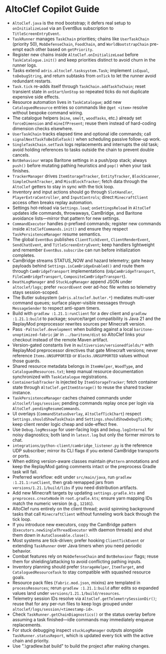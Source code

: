 # AltoClef Copilot Guide
- `AltoClef.java` is the mod bootstrap; it defers real setup to `onInitializeLoad` via an EventBus subscription to `TitleScreenEntryEvent`.
- `TaskRunner` manages `TaskChain` priorities; chains like `UserTaskChain` (priority 50), `MobDefenseChain`, `FoodChain`, and `WorldBootstrapChain` pre-empt each other based on `getPriority`.
- Register new chains inside `AltoClef.onInitializeLoad` before `TaskCatalogue.init()` and keep priorities distinct to avoid churn in the runner logs.
- Tasks extend `adris.altoclef.tasksystem.Task`; implement `isEqual`, `toDebugString`, and return subtasks from `onTick` to let the runner avoid redundant restarts.
- `Task.tick` re-adds itself through `TaskChain.addTaskToChain`; reset transient state in `onStart`/`onStop` so repeated ticks do not duplicate expensive side effects.
- Resource automation lives in `TaskCatalogue`; add new `CataloguedResource` entries so commands like `@get <item>` resolve without bespoke command wiring.
- The catalogue helpers (`mine`, `smelt`, `woodTasks`, etc.) already set `forceDimension` and `mineIfPresent`; reuse them instead of hard-coding dimension checks elsewhere.
- `UserTaskChain` tracks elapsed time and optional idle commands; call `signalNextTaskToBeIdleTask()` when scheduling passive follow-up work.
- `SingleTaskChain.setTask` logs replacements and interrupts the old task; avoid holding references to tasks outside the chain to prevent double cancels.
- `BotBehaviour` wraps Baritone settings in a push/pop stack; always `push()` before mutating pathing heuristics and `pop()` when your task finishes.
- `TrackerManager` drives `ItemStorageTracker`, `EntityTracker`, `BlockScanner`, `SimpleChunkTracker`, and `MiscBlockTracker`; fetch data through the `AltoClef` getters to stay in sync with the tick loop.
- Inventory and input actions should go through `SlotHandler`, `PlayerExtraController`, and `InputControls`; direct `MinecraftClient` access often breaks replay automation.
- Settings hot-reload via `Settings.load`; `onSettingsReload` in `AltoClef` updates idle commands, throwaways, CamBridge, and Baritone avoidance lists—mirror that pattern for new settings.
- `CommandExecutor` handles `@`-prefixed commands; register new commands inside `AltoClefCommands.init()` and ensure they respect `TaskPersistenceManager` resume semantics.
- The global `EventBus` publishes `ClientTickEvent`, `ClientRenderEvent`, `SendChatEvent`, and `TitleScreenEntryEvent`; keep handlers lightweight and remember `EventBus.subscribe` can run before initialization completes.
- CamBridge streams STATUS_NOW and hazard telemetry; gate heavy payloads behind `Settings.isCamBridgeEnabled()` and route them through `CamBridgeTransport` implementations (`UdpCamBridgeTransport`, `FileCamBridgeTransport`, `CompositeCamBridgeTransport`).
- `DeathLogManager` and `StuckLogManager` append JSON under `altoclef/logs`; prefer `recordEvent` over ad-hoc file writes so telemetry stays session-scoped.
- The Butler subsystem (`adris.altoclef.butler.*`) mediates multi-user command queues; surface player-visible messages through `MessageSender` to respect anti-spam timers.
- Build with `gradlew :1.21.1:runClient` for a dev client and `gradlew :1.21.1:build` to package; source/target compatibility is Java 21 and the ReplayMod preprocessor rewrites sources per Minecraft version.
- Pass `-Paltoclef.development` when building against a local `baritone-unoptimized-fabric` jar in `../baritone/dist` so AltoClef links your checkout instead of the remote Maven artifact.
- Version-gated constants live in `multiversion/versionedfields/*` with ReplayMod preprocessor directives that gate Minecraft versions; never reference `Items.UNSUPPORTED` or `Blocks.UNSUPPORTED` values without those guards.
- Shared resource metadata belongs in `ItemHelper`, `WoodType`, and `CataloguedResources.txt`; keep manual resource documentation synchronized with `TaskCatalogue` registrations.
- `ContainerSubTracker` is injected by `ItemStorageTracker`; fetch container state through `AltoClef.getItemStorage()` to reuse the shared tracker instance.
- `TaskPersistenceManager` caches chained commands under `altoclef/logs/session`; pending commands replay once per login via `AltoClef.pendingResumeCommands`.
- UI overlays (`CommandStatusOverlay`, `AltoClefTickChart`) respect `Settings.shouldShowTaskChain` and `Settings.shouldShowDebugTickMs`; keep client render logic cheap and side-effect free.
- Use `Debug.logMessage` for user-facing logs and `Debug.logInternal` for noisy diagnostics; both land in `latest.log` but only the former mirrors to chat.
- `integrations/python-client/cambridge_listener.py` is the reference UDP subscriber; mirror its CLI flags if you extend CamBridge transports or ports.
- When editing version-aware classes maintain `@Pattern` annotations and keep the ReplayMod gating comments intact or the preprocess Gradle task will fail.
- Preferred workflow: edit under `src/main/java`, run `gradlew :1.21.1:runClient`, then grab remapped jars from `versions/1.21.1/build/libs` if you need distribution artifacts.
- Add new Minecraft targets by updating `settings.gradle.kts` and `preprocess.createNode` in `root.gradle.kts`; ensure yarn mapping IDs match the numeric version (e.g., `12101`).
- AltoClef runs entirely on the client thread; avoid spinning background tasks that call `MinecraftClient` without funneling work back through the tick loop.
- If you introduce new executors, copy the CamBridge pattern (`Executors.newSingleThreadExecutor` with daemon threads) and shut them down in `AutoCloseable.close()`.
- Most systems are tick-driven; prefer hooking `ClientTickEvent` or extending `TaskRunner` over Java timers when you need periodic behavior.
- Combat features rely on `MobDefenseChain` and `BotBehaviour` flags; reuse them for shielding/attacking to avoid conflicting pathing inputs.
- Inventory planning should prefer `StorageHelper`, `ItemTarget`, and `CataloguedResourceTask` to stay compatible with squashed resource goals.
- Resource pack files (`fabric.mod.json`, mixins) are templated in `processResources`; rerun `gradlew :1.21.1:build` after edits so expanded values land under `versions/1.21.1/build/resources`.
- Telemetry session IDs resolve via `AltoClef.getTelemetrySessionDir()`; reuse that for any per-run files to keep logs grouped under `altoclef/logs/session/<timestamp-id>`.
- Check `TaskRunner.getChainDiagnostics()` or the status overlay before assuming a task finished—idle commands may immediately enqueue replacements.
- For stuck debugging inspect `stuckLogManager` outputs alongside `TaskRunner.statusReport`, which is updated every tick with the active chain and priority.
- Use ".\gradlew.bat build" to build the project after making changes.